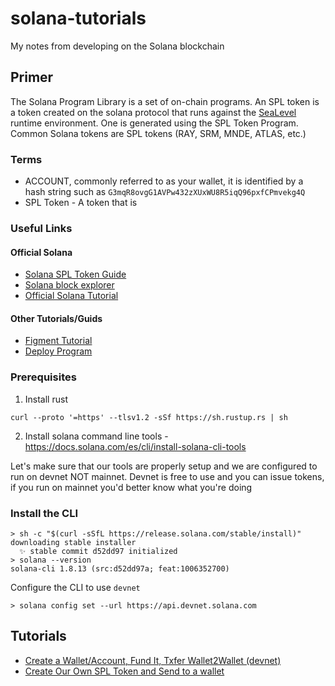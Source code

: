 # solana-tutorials
My notes from developing on the Solana blockchain

## Primer

The Solana Program Library is a set of on-chain programs. An SPL token is a token created on the solana protocol that runs against the [SeaLevel](https://medium.com/solana-labs/sealevel-parallel-processing-thousands-of-smart-contracts-d814b378192) runtime environment. One is generated using the SPL Token Program. Common Solana tokens are SPL tokens (RAY, SRM, MNDE, ATLAS, etc.)


### Terms

* ACCOUNT, commonly referred to as your wallet, it is identified by a hash string such as `G3mqR8ovgG1AVPw432zXUxWU8R5iqQ96pxfCPmvekg4Q`
* SPL Token - A token that is 

### Useful Links

#### Official Solana 
* [Solana SPL Token Guide](https://spl.solana.com/token)
* [Solana block explorer](https://explorer.solana.com/?cluster=devnet)
* [Official Solana Tutorial](https://solana.blog/inside-the-solana-docs-creating-wallets-airdrops-and-sol-transfers/)

#### Other Tutorials/Guids
* [Figment Tutorial](https://learn.figment.io/tutorials/sol-mint-token)
* [Deploy Program](https://solongwallet.medium.com/solana-development-tutorial-program-101-2b168bffd541)

### Prerequisites

1. Install rust 

```curl --proto '=https' --tlsv1.2 -sSf https://sh.rustup.rs | sh```

2. Install solana command line tools - https://docs.solana.com/es/cli/install-solana-cli-tools


Let's make sure that our tools are properly setup and we are configured to run on devnet NOT mainnet. Devnet is free to use and you can issue tokens, if you run on mainnet you'd better know what you're doing

### Install the CLI
```
> sh -c "$(curl -sSfL https://release.solana.com/stable/install)"
downloading stable installer
  ✨ stable commit d52dd97 initialized
> solana --version
solana-cli 1.8.13 (src:d52dd97a; feat:1006352700)  
```

Configure the CLI to use `devnet`
```
> solana config set --url https://api.devnet.solana.com
```

## Tutorials
* [Create a Wallet/Account, Fund It, Txfer Wallet2Wallet (devnet)](create_account.md)
* [Create Our Own SPL Token and Send to a wallet](spl_token.md)
